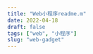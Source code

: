 ```yaml
---
title: "Web小程序readme.m"
date: 2022-04-18
draft: false
tags: ["web", "小程序"]
slug: "web-gadget"
--- 
```


